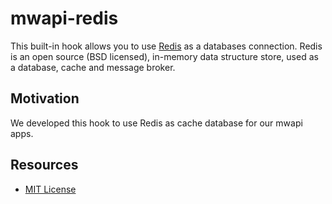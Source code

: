 # mwapi-redis

This built-in hook allows you to use [Redis](https://redis.io/) as a databases connection. Redis is an open source (BSD licensed), in-memory data structure store, used as a database, cache and message broker.

## Motivation

We developed this hook to use Redis as cache database for our mwapi apps.

## Resources

- [MIT License](LICENSE.md)